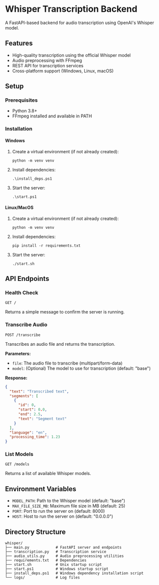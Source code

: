 # Whisper Transcription Backend

A FastAPI-based backend for audio transcription using OpenAI's Whisper model.

## Features

- High-quality transcription using the official Whisper model
- Audio preprocessing with FFmpeg
- REST API for transcription services
- Cross-platform support (Windows, Linux, macOS)

## Setup

### Prerequisites

- Python 3.8+
- FFmpeg installed and available in PATH

### Installation

#### Windows

1. Create a virtual environment (if not already created):
   ```
   python -m venv venv
   ```

2. Install dependencies:
   ```
   .\install_deps.ps1
   ```

3. Start the server:
   ```
   .\start.ps1
   ```

#### Linux/MacOS

1. Create a virtual environment (if not already created):
   ```
   python -m venv venv
   ```

2. Install dependencies:
   ```
   pip install -r requirements.txt
   ```

3. Start the server:
   ```
   ./start.sh
   ```

## API Endpoints

### Health Check
```
GET /
```
Returns a simple message to confirm the server is running.

### Transcribe Audio
```
POST /transcribe
```
Transcribes an audio file and returns the transcription.

**Parameters:**
- `file`: The audio file to transcribe (multipart/form-data)
- `model`: (Optional) The model to use for transcription (default: "base")

**Response:**
```json
{
  "text": "Transcribed text",
  "segments": [
    {
      "id": 0,
      "start": 0.0,
      "end": 2.5,
      "text": "Segment text"
    }
  ],
  "language": "en",
  "processing_time": 1.23
}
```

### List Models
```
GET /models
```
Returns a list of available Whisper models.

## Environment Variables

- `MODEL_PATH`: Path to the Whisper model (default: "base")
- `MAX_FILE_SIZE_MB`: Maximum file size in MB (default: 25)
- `PORT`: Port to run the server on (default: 8000)
- `HOST`: Host to run the server on (default: "0.0.0.0")

## Directory Structure

```
whisper/
├── main.py            # FastAPI server and endpoints
├── transcription.py   # Transcription service
├── audio_utils.py     # Audio preprocessing utilities
├── requirements.txt   # Dependencies
├── start.sh           # Unix startup script
├── start.ps1          # Windows startup script
├── install_deps.ps1   # Windows dependency installation script
└── logs/              # Log files
``` 